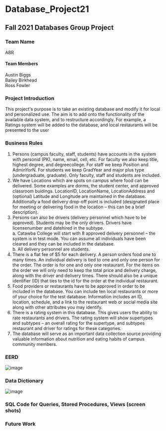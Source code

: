 # Database_Project21
## Fall 2021 Databases Group Project
### Team Name
ABR
#### Team Members
Austin Biggs  
Bailey Birkhead  
Ross Fowler
### Project Introduction
This project's purpose is to take an existing database and modify it for local and personalized use. The aim is to add onto the functionality of the available data system, and to restructure accordingly. For example, a Ratings system will be added to the database, and local restaurants will be presented to the user
### Business Rules
1)	Persons (campus faculty, staff, students) have accounts in the system with personid (PK), name, email, cell, etc.  For faculty we also keep title, highest degree, and degreecollege.  For staff we keep Position and AdminYorN.  For students we keep GradYear and major plus type (undergraduate, graduate).  Only faculty, staff and students are included.    
2)	We have Locations which are spots on campus where food can be delivered.  Some examples are dorms, the student center, and approved classroom buidings.  LocationID, LocationName, LocationAddress and (optional) Latitude and Longitude are maintained in the database. Additionally a food delivery drop-off point is included (designated place for meeting or delivering food in the location – this can be a brief description).    
3)	Persons can also be drivers (delivery personnel which have to be approved). Students may be the only drivers. Drivers have licensenumber and datehired in the subtype.  
a.	Catawba College will start with 8 approved delivery personnel – the system is in test mode.  You can assume all individuals have been cleared and they can be included in the database.  
b.	All delivery personnel are students.    
4)	There is a flat fee of $5 for each delivery.  A person orders food one to many times.  An individual delivery is tied to one and only one person for the order.  The order is for one and only one restaurant.  For the items on the order we will only need to keep the total price and delivery charge, along with the driver and delivery times.  There should also be a unique identifier (ID) that ties to the id for the order at the individual restaurant.    
5)	Food providers or restaurants have to be approved in order to be included in the database.  You can include ten local restaurants or more of your choice for the test database.  Information includes an ID, location, schedule, and a link to the restaurant web or social media site along with other attributes you may identify.    
6)	There is a rating system in this database. This gives users the ability to rate restaurants and drivers. The rating system will show supertypes and subtypes – an overall rating for the supertype, and subtypes restaurant and driver for ratings for these categories.    
7)	The database will serve as an important data collection source providing valuable information about nutrition and eating habits of campus community members.    

### EERD
![image](https://user-images.githubusercontent.com/93000813/141512030-4473b187-4a25-42c1-951f-63a51d06c3e0.png)

### Data Dictionary
![image](https://user-images.githubusercontent.com/93000813/140790234-3457dbdb-987b-48d1-afad-5f8b2bdbd364.png)

### SQL Code for Queries, Stored Procedures, Views (screen shots)
### Future Work

